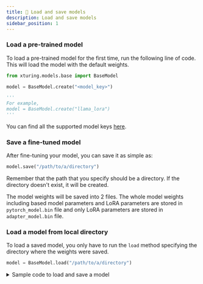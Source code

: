 ```yaml
---
title: 💾 Load and save models
description: Load and save models
sidebar_position: 1
---
```


<!-- # Load and Save models -->

<!-- ## BaseModel class -->
### Load a pre-trained model

To load a pre-trained model for the first time, run the following line of code. This will load the model with the default weights.

```python
from xturing.models.base import BaseModel

model = BaseModel.create("<model_key>")

'''
For example,
model = BaseModel.create("llama_lora")
'''
```
You can find all the supported model keys [here](/overview/supported_models).

### Save a fine-tuned model

After fine-tuning your model, you can save it as simple as:

```python
model.save("/path/to/a/directory")
```

Remember that the path that you specify should be a directory. If the directory doesn't exist, it will be created.

The model weights will be saved into 2 files. The whole model weights including based model parameters and LoRA parameters are stored in `pytorch_model.bin` file and only LoRA parameters are stored in `adapter_model.bin` file.

### Load a model from local directory

To load a saved model, you only have to run the `load` method specifying the directory where the weights were saved.

```python
model = BaseModel.load("/path/to/a/directory")
```

<details>
<summary>Sample code to load and save a model</summary>

```python
from xturing.models.base import BaseModel

## Load the model
model = BaseModel.create("llama_lora")

# Save the model
model.save("/path/to/a/directory")

## Load the fine-tuned model
finetuned_model = BaseModel.load("/path/to/a/directory")
```
</details>

<!-- ## Load Supported Model

The `BaseModel` is the easiest way use an off-the-shelf supported model for inference and fine-tuning.
You can use `BaseModel` to load from a wide-range of supported models, the list of which is mentioned [here](/supported_models).


In this guide, we will be using `BaseModel` to fine-tune __LLaMA 7B__ on the __Alpaca dataset__ using __LoRA__ technique.

Start by downloading the Alpaca dataset from [here](https://d33tr4pxdm6e2j.cloudfront.net/public_content/tutorials/datasets/alpaca_data.zip) and extract it to a folder. We will load this dataset using the `InstructionDataset` class.

```python
from xturing.datasets import InstructionDataset

dataset_path = './alpaca_data'

dataset = InstructionDataset(dataset_path)
```

Next, initialize the model.
We can also load the LLaMA model without _LoRA_ initiliazation or load one of the other models supported by xTuring. Look at the [supported models](/#basemodel) section for more details.

```python
from xturing.models import BaseModel

# choose a model 
model_name = 'llama_lora'

model = BaseModel.create(model_name)
```

To fine-tune the model on the loaded dataset, we will use the default configuration for the fine-tuning.

```python
model.finetune(dataset=dataset)
```

Let's test our fine-tuned model, and make some inference.

```python
output = model.generate(texts=["Why LLM models are becoming so important?"])
```
Print the `output` variable to see the results.

Next, we need to save our fine-tuned model using the `.save()` method. We will send the path of the directory as parameter to the method to save the fine-tuned model.

```python
finetuned_model_path = 'llama_lora_finetuned'

model.save(finetuned_model_path)
```

We can also see our model(s) in action with a beautiful UI by launchung the playground locally.

```python
from xturing.ui.playground import Playground

Playground().launch()
``` -->
